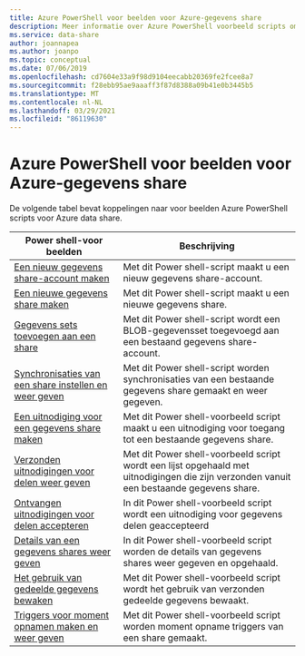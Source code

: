 ```yaml
---
title: Azure PowerShell voor beelden voor Azure-gegevens share
description: Meer informatie over Azure PowerShell voorbeeld scripts om u te helpen bij het maken en beheren van gegevens shares in azure data share.
ms.service: data-share
author: joannapea
ms.author: joanpo
ms.topic: conceptual
ms.date: 07/06/2019
ms.openlocfilehash: cd7604e33a9f98d9104eecabb20369fe2fcee8a7
ms.sourcegitcommit: f28ebb95ae9aaaff3f87d8388a09b41e0b3445b5
ms.translationtype: MT
ms.contentlocale: nl-NL
ms.lasthandoff: 03/29/2021
ms.locfileid: "86119630"
---
```

# <a name="azure-powershell-samples-for-azure-data-share"></a>Azure PowerShell voor beelden voor Azure-gegevens share

De volgende tabel bevat koppelingen naar voor beelden Azure PowerShell scripts voor Azure data share.

|Power shell-voor beelden|Beschrijving|
|---|---|
|[Een nieuw gegevens share-account maken](scripts/powershell/create-new-share-account-powershell.md)| Met dit Power shell-script maakt u een nieuw gegevens share-account. |
|[Een nieuwe gegevens share maken](scripts/powershell/create-new-share-powershell.md)| Met dit Power shell-script maakt u een nieuwe gegevens share. |
|[Gegevens sets toevoegen aan een share](scripts/powershell/add-datasets-powershell.md)| Met dit Power shell-script wordt een BLOB-gegevensset toegevoegd aan een bestaand gegevens share-account. |
|[Synchronisaties van een share instellen en weer geven](scripts/powershell/set-view-synchronizations-powershell.md)| Met dit Power shell-script worden synchronisaties van een bestaande gegevens share gemaakt en weer gegeven. |
|[Een uitnodiging voor een gegevens share maken](scripts/powershell/create-share-invitation-powershell.md)| Met dit Power shell-voorbeeld script maakt u een uitnodiging voor toegang tot een bestaande gegevens share. |
|[Verzonden uitnodigingen voor delen weer geven](scripts/powershell/view-sent-invitations-powershell.md)| Met dit Power shell-voorbeeld script wordt een lijst opgehaald met uitnodigingen die zijn verzonden vanuit een bestaande gegevens share. |
|[Ontvangen uitnodigingen voor delen accepteren](scripts/powershell/accept-share-invitations-powershell.md)| In dit Power shell-voorbeeld script wordt een uitnodiging voor gegevens delen geaccepteerd|
|[Details van een gegevens shares weer geven](scripts/powershell/view-share-details-powershell.md)| In dit Power shell-voorbeeld script worden de details van gegevens shares weer gegeven en opgehaald. |
|[Het gebruik van gedeelde gegevens bewaken](scripts/powershell/monitor-usage-powershell.md)| Met dit Power shell-voorbeeld script wordt het gebruik van verzonden gedeelde gegevens bewaakt. |
|[Triggers voor moment opnamen maken en weer geven](scripts/powershell/create-view-trigger-powershell.md)| Met dit Power shell-voorbeeld script worden moment opname triggers van een share gemaakt.






